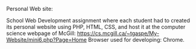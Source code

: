 Personal Web site:

School Web Development assignment where each student had to created its personal website using PHP, HTML, CSS, 
and host it at the computer science webpage of McGill: https://cs.mcgill.ca/~tgaspe/My-Website/mini6.php?Page=Home
Browser used for developing: Chrome.

